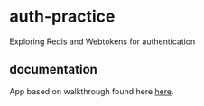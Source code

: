 # auth-practice
Exploring Redis and Webtokens for authentication

## documentation
App based on walkthrough found here [here](https://medium.com/better-programming/authentication-and-authorization-using-redis-49c5f0e6b311).